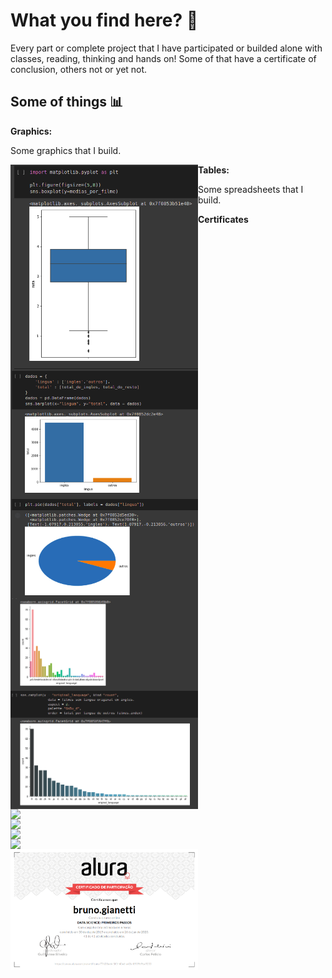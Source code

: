 # What you find here? 🔎

Every part or complete project that I have participated or builded alone with classes, reading, thinking and hands on! Some of that have a certificate of conclusion, others not or yet not.

## Some of things 📊

**Graphics:**

Some graphics that I build.

<img width="300" style="float:left" src="https://github.com/BrunoGianetti/All-projects-created-in-class/blob/master/Data%20Science/Primeiros%20Passos/Captura%20de%20tela%20de%202021-04-11%2011-32-12.png"> <img width="300" style="float:left" src="https://github.com/BrunoGianetti/All-projects-created-in-class/blob/master/Data%20Science/Primeiros%20Passos/Captura%20de%20tela%20de%202021-04-11%2011-33-57.png"> <img width="300" style="float:left" src="https://github.com/BrunoGianetti/All-projects-created-in-class/blob/master/Data%20Science/Primeiros%20Passos/Captura%20de%20tela%20de%202021-04-11%2011-34-31.png">

**Tables:**

Some spreadsheets that I build.

<img width="300" style="float:left" src="https://github.com/BrunoGianetti/All-projects-created-in-class/blob/master/Data%20Science/S%C3%A9riesTemporais/Captura%20de%20tela%20de%202021-04-11%2012-29-38.png"><img width="300" style="float:left" src="https://github.com/BrunoGianetti/All-projects-created-in-class/blob/master/Data%20Science/S%C3%A9riesTemporais/Captura%20de%20tela%20de%202021-04-11%2012-33-46.png"><img width="300" style="float:left" src="https://github.com/BrunoGianetti/All-projects-created-in-class/blob/master/Data%20Science/S%C3%A9riesTemporais/grafico1.png">

**Certificates**

<img width="300" style="float:left" src="https://github.com/BrunoGianetti/All-projects-created-in-class/blob/master/Data%20Science/S%C3%A9riesTemporais/Certificado.png"> <img width="300" style="float:left" src="https://github.com/BrunoGianetti/All-projects-created-in-class/blob/master/Data%20Science/Primeiros%20Passos/Screenshot_2020-01-26%20bruno%20gianetti%20-%20Cursos%20-%20Alura.png">
